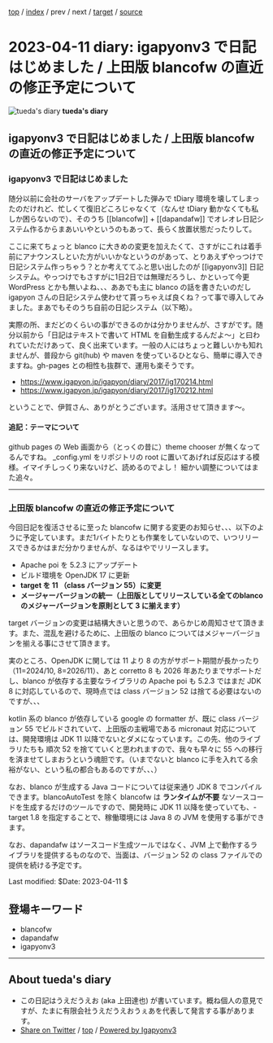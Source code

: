[top](../index.html) 
 / [index](index.html) 
 / prev 
 / next 
 / [target](https://uedaueo.github.io/diary-of-tueda/2023/ig230411.html) 
 / [source](https://github.com/uedaueo/diary-of-tueda/blob/master/2023/ig230411.src.md) 

2023-04-11 diary: igapyonv3 で日記はじめました / 上田版 blancofw の直近の修正予定について
=====================================================================================================
![tueda's diary](https://uedaueo.github.io/diary-of-tueda/images/furoduck.jpg "うえだうえお") **tueda's diary**

## igapyonv3 で日記はじめました / 上田版 blancofw の直近の修正予定について
### igapyonv3 で日記はじめました

随分以前に会社のサーバをアップデートした弾みで tDiary 環境を壊してしまったのだけれど、忙しくて復旧どころじゃなくて（なんせ tDiary 動かなくても私しか困らないので）、そのうち [[blancofw]] + [[dapandafw]] でオレオレ日記システム作るからまあいいやというのもあって、長らく放置状態だったりして。

ここに来てちょっと blanco に大きめの変更を加えたくて、さすがにこれは着手前にアナウンスしといた方がいいかなというのがあって、とりあえずやっつけで日記システム作っちゃう？とか考えててふと思い出したのが [[igapyonv3]] 日記システム。やっつけでもさすがに1日2日では無理だろうし、かといって今更 WordPress とかも無いよね、、、ああでも主に blanco の話を書きたいのだし igapyon さんの日記システム使わせて貰っちゃえば良くね？って事で導入してみました。まあでもそのうち自前の日記システム（以下略）。

実際の所、まだどのくらいの事ができるのかは分かりませんが、さすがです。随分以前から「日記はテキストで書いて HTML を自動生成するんだよ〜」と曰われていただけあって、良く出来ています。一般の人にはちょっと難しいかも知れませんが、普段から git(hub) や maven を使っているひとなら、簡単に導入できますね。gh-pages との相性も抜群で、運用も楽そうです。

* https://www.igapyon.jp/igapyon/diary/2017/ig170214.html
* https://www.igapyon.jp/igapyon/diary/2017/ig170212.html

ということで、伊賀さん、ありがとうございます。活用させて頂きます〜。

#### 追記：テーマについて

github pages の Web 画面から（とっくの昔に）theme chooser が無くなってるんですね。 _config.yml をリポジトリの root に置いてあげれば反応はする模様。イマイチしっくり来ないけど、読めるのでよし！ 細かい調整についてはまた追々。

***

### 上田版 blancofw の直近の修正予定について

今回日記を復活させるに至った blancofw に関する変更のお知らせ、、、以下のように予定しています。まだ1バイトたりとも作業をしていないので、いつリリースできるかはまだ分かりませんが、なるはやでリリースします。

* Apache poi を 5.2.3 にアップデート
* ビルド環境を OpenJDK 17 に更新
* **target を 11 （class バージョン 55）に変更**
* **メージャーバージョンの統一（上田版としてリリースしている全てのblancoのメジャーバージョンを原則として 3 に揃えます）**

target バージョンの変更は結構大きいと思うので、あらかじめ周知させて頂きます。また、混乱を避けるために、上田版の blanco についてはメジャーバージョンを揃える事にさせて頂きます。

実のところ、OpenJDK に関しては 11 より 8 の方がサポート期間が長かったり（11=2024/10, 8=2026/11）、あと corretto 8 も 2026 年あたりまでサポートだし、blanco が依存する主要なライブラリの Apache poi も 5.2.3 ではまだ JDK 8 に対応しているので、現時点では class バージョン 52 は捨てる必要はないのですが、、、

kotlin 系の blanco が依存している google の formatter が、既に class バージョン 55 でビルドされていて、上田版の主戦場である micronaut 対応については、開発環境は JDK 11 以降でないとダメになっています。この先、他のライブラリたちも 順次 52 を捨てていくと思われますので、我々も早々に 55 への移行を済ませてしまおうという魂胆です。（いまでないと blanco に手を入れてる余裕がない、という私の都合もあるのですが、、、）

なお、blanco が生成する Java コードについては従来通り JDK 8 でコンパイルできます。blancoAutoTest を除く blancofw は **ランタイムが不要** なソースコードを生成するだけのツールですので、開発時に JDK 11 以降を使っていても、-target 1.8 を指定することで、稼働環境には Java 8 の JVM を使用する事ができます。

なお、dapandafw はソースコード生成ツールではなく、JVM 上で動作するライブラリを提供するものなので、当面は、バージョン 52 の class ファイルでの提供を続ける予定です。



Last modified: $Date: 2023-04-11 $

## 登場キーワード

* blancofw
* dapandafw
* igapyonv3

----------------------------------------------------------------------------------------------------

## About tueda's diary

* この日記はうえだうえお (aka 上田達也) が書いています。概ね個人の意見ですが、たまに有限会社うえだうえおうぇあを代表して発言する事があります。
* [Share on Twitter](https://twitter.com/intent/tweet?hashtags=tueda%2Cuedaueo&text=igapyonv3+%E3%81%A7%E6%97%A5%E8%A8%98%E3%81%AF%E3%81%98%E3%82%81%E3%81%BE%E3%81%97%E3%81%9F+%2F+%E4%B8%8A%E7%94%B0%E7%89%88+blancofw+%E3%81%AE%E7%9B%B4%E8%BF%91%E3%81%AE%E4%BF%AE%E6%AD%A3%E4%BA%88%E5%AE%9A%E3%81%AB%E3%81%A4%E3%81%84%E3%81%A6&url=https%3A%2F%2Fuedaueo.github.io%2Fdiary-of-tueda%2F2023%2Fig230411.html) / [top](../index.html) / [Powered by Igapyonv3](https://github.com/igapyon/igapyonv3)
